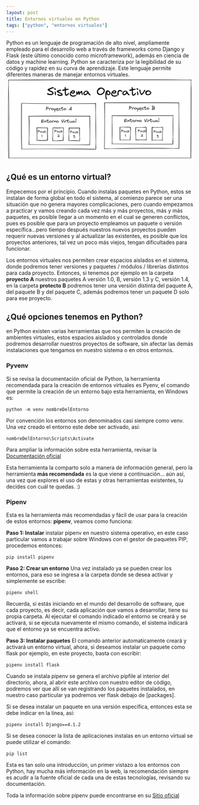 ```yaml
---
layout: post
title: Entornos virtuales en Python
tags: ["python", "entornos virtuales"]
---
```


Python es un lenguaje de programación de alto nivel, ampliamente empleado para el desarrollo web a través de frameworks como Django y Flask (este último conocido como microframework), además en ciencia de datos y machine learning. Python se caracteriza por la legibilidad de su código y rapidez en su curva de aprendizaje. Este lenguaje permite diferentes maneras de manejar entornos virtuales. 
![Entornos](/images/entornos.png)

## ¿Qué es un entorno virtual?

Empecemos por el principio. Cuando instalas paquetes en Python, estos se instalan de forma global en todo el sistema, al comienzo parece ser una situación que no genera mayores complicaciones, pero cuando empezamos a practicar y vamos creando cada vez más y más proyectos, más y más paquetes, es posible llegar a un momento en el cual se generen conflictos, pues es posible que para un proyecto empleamos un paquete o versión específica...pero tiempo después nuestros nuevos proyectos pueden requerir nuevas versiones y al actualizar las existentes, es posible que los proyectos anteriores, tal vez un poco más viejos, tengan dificultades para funcionar. 

Los entornos virtuales nos permiten crear espacios aislados en el sistema, donde podremos tener versiones y paquetes / módulos / librerías distintos para cada proyecto. Entonces, si tenemos por ejemplo en la carpeta **proyecto A** nuestros paquetes A versión 1.0, B, versión 1.3 y C, versión 1.4, en la carpeta **protecto B** podremos tener una versión distinta del paquete A, del paquete B y del paquete C, además podremos tener un paquete D solo para ese proyecto.

## ¿Qué opciones tenemos en Python?

en Python existen varias herramientas que nos permiten la creación de ambientes virtuales, estos espacios aislados y controlados donde podremos desarrollar nuestros proyectos de software, sin afectar las demás instalaciones que tengamos en nuestro sistema o en otros entornos. 


### Pyvenv

Si se revisa la documentación oficial de Python, la herramienta recomendada para la creación de entornos virtuales es Pyenv, el comando que permite la creación de un entorno bajo esta herramienta, en Windows es: 

~~~ 
python -m venv nombreDelEntorno
~~~ 

Por convención los entornos son denominados casi siempre como venv. Una vez creado el entorno este debe ser activado, así: 

~~~ 
nombreDelEntorno\Scripts\Activate
~~~ 

Para ampliar la información sobre esta herramienta, revisar la [Documentación oficial](https://docs.python.org/es/3/tutorial/venv.html)

Esta herramienta la comparto solo a manera de información general, pero la herramienta **más recomendada** es la que viene a continuación... aún así, una vez que explores el uso de estas y otras herramientas existentes, tu decides con cuál te quedas. :)

### Pipenv

Esta es la herramienta más recomendadas y fácil de usar para la creación de estos entornos: **pipenv**, veamos como funciona:

**Paso 1: Instalar** instalar pipenv en nuestro sistema operativo, en este caso particular vamos a trabajar sobre Windows con el gestor de paquetes PIP, procedemos entonces:

~~~ 
pip install pipenv
~~~ 

**Paso 2: Crear un entorno** Una vez instalado ya se pueden crear los entornos, para eso se ingresa a la carpeta donde se desea activar y simplemente se escribe: 

~~~ 
pipenv shell
~~~ 

Recuerda, si estás iniciando en el mundo del desarrollo de software, que cada proyecto, es decir, cada aplicación que vamos a desarrollar, tiene su propia carpeta. Al ejecutar el comando indicado el entorno se creará y se activará, si se ejecuta nuevamente el mismo comando, el sistema indicará que el entorno ya se encuentra activo. 

**Paso 3: Instalar paquetes** El comando anterior automaticamente creará y activará un entorno virtual, ahora, si deseamos instalar un paquete como flask por ejemplo, en este proyecto, basta con escribir:

~~~ 
pipenv install flask
~~~ 

Cuando se instala pipenv se genera el archivo pipfile al interior del directorio, ahora, al abrir este archivo con nuestro editor de código, podremos ver que allí se van registrando los paquetes instalados, en nuestro caso particular ya podremos ver flask debajo de [packages].

Si se desea instalar un paquete en una versión específica, entonces esta se debe indicar en la línea, así:

~~~ 
pipenv install Django==4.1.2
~~~ 

Si se desea conocer la lista de aplicaciones instalas en un entorno virtual se puede utilizar el comando:

~~~ 
pip list
~~~ 

Esta es tan solo una introducción, un primer vistazo a los entornos con Python, hay mucha más información en la web, la recomendación siempre es acudir a la fuente oficial de cada una de estas tecnologías, revisando su documentación. 

Toda la información sobre pipenv puede encontrarse en su [Sitio oficial](https://pipenv-es.readthedocs.io/es/latest/)
